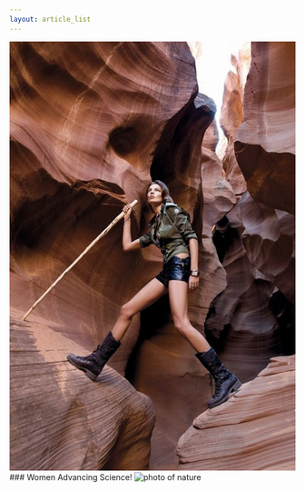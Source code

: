 ```yaml
---
layout: article_list
---
```


<img src="img/woman.jpg" alt="photo of woman science" class="photo-woman">
### Women Advancing Science!
<img src="img/nature.jpg" alt="photo of nature" class="photo-nature">
